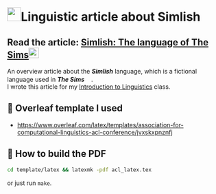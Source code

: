 <!-- https://emoji.gg/pack/58048-sims-emojis -->
# <a href="https://emoji.gg/emoji/7874_sims4"><img src="https://cdn3.emoji.gg/emojis/7874_sims4.png" width="32px" height="32px" alt=""></a>Linguistic article about Simlish

## **Read the article: [Simlish: The language of The Sims<img src="https://cdn3.emoji.gg/emojis/7874_sims4.png" width="24px" height="24px" alt="">](https://davidruda.github.io/simlish-linguistic-article/simlish.pdf)**

An overview article about the _**Simlish**_ language, which is a fictional language used in _**The Sims<img src="https://cdn3.emoji.gg/emojis/7874_sims4.png" width="16px" height="16px" alt=""></a>**_.  
I wrote this article for my [Introduction to Linguistics](https://ufal.mff.cuni.cz/courses/npfl063) class.

## 🍃 Overleaf template I used
- https://www.overleaf.com/latex/templates/association-for-computational-linguistics-acl-conference/jvxskxpnznfj

## 📄 How to build the PDF
```bash
cd template/latex && latexmk -pdf acl_latex.tex
```
or just run `make`.
